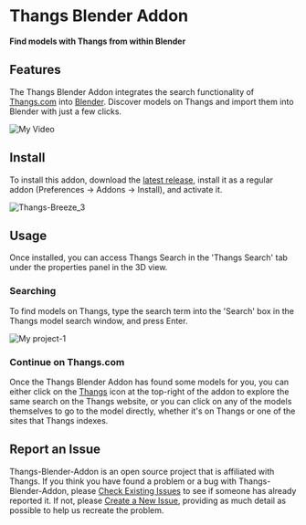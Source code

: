
# Thangs Blender Addon

**Find models with Thangs from within Blender**

## Features

The Thangs Blender Addon integrates the search functionality of [Thangs.com](https://thangs.com) into [Blender](http://www.blender.org). Discover models on Thangs and import them into Blender with just a few clicks.


![My Video](https://user-images.githubusercontent.com/105221281/191535999-777c0cd0-9f2c-4eb4-9ca2-8ccd7cb05aec.gif)


## Install

To install this addon, download the [latest release](/releases), install it as a regular addon (Preferences -> Addons -> Install), and activate it.

![Thangs-Breeze_3](https://user-images.githubusercontent.com/105221281/184414452-2c7913d5-4a20-47ca-a31b-125a21067523.gif)

## Usage

Once installed, you can access Thangs Search in the 'Thangs Search' tab under the properties panel in the 3D view.

### Searching

To find models on Thangs, type the search term into the 'Search' box in the Thangs model search window, and press Enter.

![My project-1](https://user-images.githubusercontent.com/105221281/186254398-5ae5830d-d76c-4c35-ac70-be2c746d0b56.png)

### Continue on Thangs.com

Once the Thangs Blender Addon has found some models for you, you can either click on the [Thangs](https://thangs.com?utm_source=blender_github&utm_medium=referral&utm_campaign=blender_github) icon
at the top-right of the addon to explore the same search on the Thangs website, or you can click on any of the models themselves to go to
the model directly, whether it's on Thangs or one of the sites that Thangs indexes.

## Report an Issue

Thangs-Blender-Addon is an open source project that is affiliated with Thangs. If you think you have found a problem or a bug with Thangs-Blender-Addon, please [Check Existing Issues](/../../issues) to see if someone has already reported it. If not, please [Create a New Issue](/../../issues/new/choose), providing as much detail as possible to help us recreate the problem.
